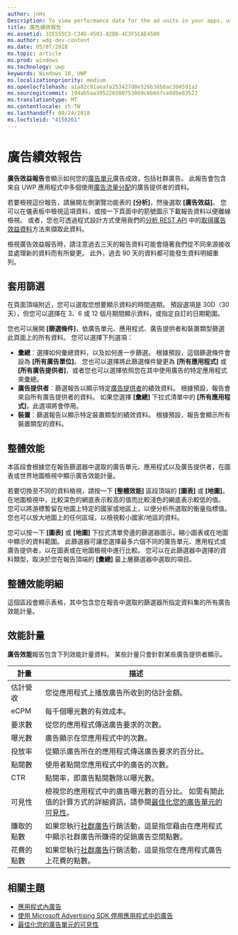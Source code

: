 ```yaml
---
author: jnHs
Description: To view performance data for the ad units in your apps, use the advertising performance report on the Windows Dev Center dashboard.
title: 廣告績效報告
ms.assetid: 32E555C3-C34D-4503-82BB-4C3F5CAE4500
ms.author: wdg-dev-content
ms.date: 05/07/2018
ms.topic: article
ms.prod: windows
ms.technology: uwp
keywords: Windows 10, UWP
ms.localizationpriority: medium
ms.openlocfilehash: a1a82c91aeafa253427d8e526b38b8ac304591a2
ms.sourcegitcommit: 194ab5aa395226580753869c6b66fce88be83522
ms.translationtype: MT
ms.contentlocale: zh-TW
ms.lasthandoff: 09/24/2018
ms.locfileid: "4156261"
---
```

# <a name="advertising-performance-report"></a>廣告績效報告


**廣告效益報告**會顯示如何您的[廣告單元](in-app-ads.md)廣告成效，包括社群廣告。 此報告會包含來自 UWP 應用程式中多個使用[廣告流量分配](in-app-ads.md#mediation)的廣告提供者的資料。

若要檢視這份報告，請展開左側瀏覽功能表的 **\[分析\]**，然後選取 **\[廣告效益\]**。 您可以在儀表板中檢視這項資料，或按一下頁面中的箭號圖示下載報告資料以便離線檢視。 或者，您也可透過程式設計方式使用我們的[分析 REST API](../monetize/access-analytics-data-using-windows-store-services.md) 中的[取得廣告效益資料](../monetize/get-ad-performance-data.md)方法來擷取此資料。

檢視廣告效益報告時，請注意過去三天的報告資料可能會隨著我們從不同來源接收並處理新的資料而有所變更。 此外，過去 90 天的資料都可能發生資料明細重列。

## <a name="apply-filters"></a>套用篩選

在頁面頂端附近，您可以選取您想要顯示資料的時間週期。 預設選項是 30D（30 天），但您可以選擇在 3、6 或 12 個月期間顯示資料，或指定自訂的日期範圍。

您也可以展開 **\[篩選條件\]**，依廣告單元、應用程式、廣告提供者和裝置類型篩選此頁面上的所有資料。 您可以選擇下列選項：

* **彙總**：選擇如何彙總資料，以及如何進一步篩選。 根據預設，這個篩選條件會設為 **\[所有廣告單位\]**。 您也可以選擇將此篩選條件變更為 **\[所有應用程式\]** 或 **\[所有廣告提供者\]**，或者您也可以選擇依照您在其中使用廣告的特定應用程式來彙總。
* **廣告提供者**︰篩選報告以顯示特定[廣告提供者](in-app-ads.md#paid-networks)的績效資料。 根據預設，報告會來自所有廣告提供者的資料。 如果您選擇 **\[彙總\]** 下拉式清單中的 **\[所有應用程式\]**，此選項將會停用。
* **裝置**︰篩選報告以顯示特定裝置類型的績效資料。 根據預設，報告會顯示所有裝置類型的資料。

## <a name="overall-performance"></a>整體效能

本區段會根據您在報告篩選器中選取的廣告單元、應用程式以及廣告提供者，在圖表或世界地圖檢視中顯示廣告效能計量。

若要切換至不同的資料檢視，請按一下 **\[整體效能\]** 區段頂端的 **\[圖表\]** 或 **\[地圖\]**。 在地圖檢視中，比較深色的網底表示較高的值而比較淺色的網底表示較低的值。 您可以將游標暫留在地圖上特定的國家或地區上，以便分析所選取的衡量指標值。 您也可以放大地圖上的任何區域，以檢視較小國家/地區的資料。

您可以按一下 **\[圖表\]** 或 **\[地圖\]** 下拉式清單旁邊的篩選器圖示，縮小圖表或在地圖中顯示的資料範圍。 此篩選器可讓您選擇最多六個不同的廣告單元、應用程式或廣告提供者，以在圖表或在地圖檢視中進行比較。 您可以在此篩選器中選擇的資料類型，取決於您在報告頂端的 **\[彙總\]** 最上層篩選器中選取的項目。


## <a name="overall-performance-breakdown"></a>整體效能明細

這個區段會顯示表格，其中包含您在報告中選取的篩選器所指定資料集的所有廣告效能計量。

## <a name="performance-metrics"></a>效能計量

**廣告效能**報告包含下列效能計量資料。 某些計量只會針對某些廣告提供者顯示。

|  計量  |  描述  |
|----------|---------------|
| 估計營收  |  您從應用程式上播放廣告所收到的估計金額。 |
| eCPM  |  每千個曝光數的有效成本。 |
| 要求數  | 從您的應用程式傳送廣告要求的次數。  |
| 曝光數  | 廣告顯示在您應用程式中的次數。  |
| 投放率  | 從顯示廣告所在的應用程式傳送廣告要求的百分比。  |
| 點閱數  |  使用者點閱您應用程式中的廣告的次數。 |
| CTR  |  點閱率，即廣告點閱數除以曝光數。 |
| 可見性 | 檢視您的應用程式中的廣告曝光數的百分比。 如需有關此值的計算方式的詳細資訊，請參閱[最佳化您的廣告單元的可見性](../monetize/optimize-ad-unit-viewability.md)。 |
| 賺取的點數  | 如果您執行[社群廣告](https://docs.microsoft.com/windows/uwp/publish/about-community-ads)行銷活動，這是指您藉由在應用程式中顯示社群廣告所賺得的促銷廣告空間點數。  |
| 花費的點數  | 如果您執行[社群廣告](https://docs.microsoft.com/windows/uwp/publish/about-community-ads)行銷活動，這是指您在應用程式廣告上花費的點數。  |

## <a name="related-topics"></a>相關主題

* [應用程式內廣告](in-app-ads.md)
* [使用 Microsoft Advertising SDK 停用應用程式中的廣告](../monetize/display-ads-in-your-app.md)
* [最佳化您的廣告單元的可見性](../monetize/optimize-ad-unit-viewability.md)


 
